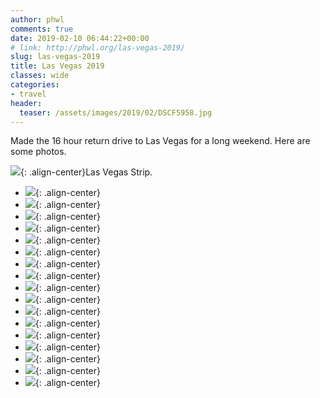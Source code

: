 ```yaml
---
author: phwl
comments: true
date: 2019-02-10 06:44:22+00:00
# link: http://phwl.org/las-vegas-2019/
slug: las-vegas-2019
title: Las Vegas 2019
classes: wide
categories:
- travel
header:
  teaser: /assets/images/2019/02/DSCF5958.jpg
---
```





Made the 16 hour return drive to Las Vegas for a long weekend. Here are some photos.





![](/assets/images/2019/02/DSCF5958.jpg){: .align-center}Las Vegas Strip.





<!-- more -->





  * ![](/assets/images/2019/02/IMG_3014.jpg){: .align-center}
  * ![](/assets/images/2019/02/IMG_3002.jpg){: .align-center}
  * ![](/assets/images/2019/02/IMG_2918.jpg){: .align-center}
  * ![](/assets/images/2019/02/IMG_2912.jpg){: .align-center}
  * ![](/assets/images/2019/02/IMG_0150.jpg){: .align-center}
  * ![](/assets/images/2019/02/IMG_0134.jpg){: .align-center}
  * ![](/assets/images/2019/02/IMG_3047.jpg){: .align-center}
  * ![](/assets/images/2019/02/IMG_3041.jpg){: .align-center}
  * ![](/assets/images/2019/02/IMG_3062.jpg){: .align-center}
  * ![](/assets/images/2019/02/IMG_3032.jpg){: .align-center}
  * ![](/assets/images/2019/02/DSCF5960.jpg){: .align-center}
  * ![](/assets/images/2019/02/DSCF5958.jpg){: .align-center}
  * ![](/assets/images/2019/02/DSCF5956.jpg){: .align-center}
  * ![](/assets/images/2019/02/DSCF5941.jpg){: .align-center}
  * ![](/assets/images/2019/02/IMG_0110.jpg){: .align-center}
  * ![](/assets/images/2019/02/IMG_3071.jpg){: .align-center}
  * ![](/assets/images/2019/02/DSCF5914.jpg){: .align-center}


